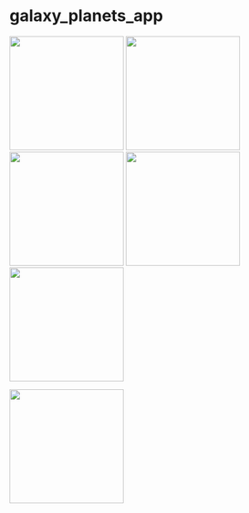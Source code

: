 # galaxy_planets_app




<img src="https://user-images.githubusercontent.com/118456066/216287165-00461780-aaf9-4cfc-a7f7-721eafe673ef.jpg" width="200px">          <img src="https://user-images.githubusercontent.com/118456066/216287179-adb0e4ff-fa46-42f6-a14a-abaa51a1dd5c.jpg" width="200px">          <img src="https://user-images.githubusercontent.com/118456066/216287200-1d60677e-96b8-43bf-95fd-1b22ce8c4a88.jpg" width="200px">          <img src="https://user-images.githubusercontent.com/118456066/216287229-0cbabd85-ca1a-40f0-acde-047de2541e0c.jpg" width="200px">          <img src="https://user-images.githubusercontent.com/118456066/216287319-9916d4dd-85fe-48e6-b094-1a8321796c3e.jpg" width="200px">









<img src="https://user-images.githubusercontent.com/118456066/216288553-3508c231-c471-48ef-a214-b78546b60dab.mp4
" width="200px">
